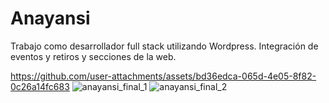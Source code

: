 # Anayansi

Trabajo como desarrollador full stack utilizando Wordpress.  Integración de eventos y retiros y secciones de la web.

https://github.com/user-attachments/assets/bd36edca-065d-4e05-8f82-0c26a14fc683
![anayansi_final_1](https://github.com/user-attachments/assets/40d66d5a-cb20-4c05-a35a-1d9238b9ab53)
![anayansi_final_2](https://github.com/user-attachments/assets/f75aa418-6cf8-4d4f-80a2-bd824ef2d945)

